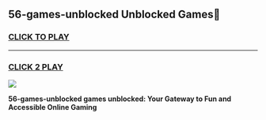 
## 56-games-unblocked Unblocked Games👋
<h3>
<a href="https://news.freeplayer.one?title=56-games-unblocked&ref=16F">CLICK TO PLAY</a></h3>
<hr>

<h3>
<a href="https://news.freeplayer.one?title=56-games-unblocked&ref=16F">CLICK 2 PLAY</a>
  
</h3>

<a href="https://news.freeplayer.one?title=56-games-unblocked&ref=16F/"><img src="https://clearcache.store/games.png"></a>


**56-games-unblocked games unblocked: Your Gateway to Fun and Accessible Online Gaming**
